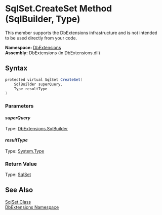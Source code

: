 SqlSet.CreateSet Method (SqlBuilder, Type)
==========================================
This member supports the DbExtensions infrastructure and is not intended to be used directly from your code.

**Namespace:** [DbExtensions][1]  
**Assembly:** DbExtensions (in DbExtensions.dll)

Syntax
------

```csharp
protected virtual SqlSet CreateSet(
	SqlBuilder superQuery,
	Type resultType
)
```

### Parameters

#### *superQuery*
Type: [DbExtensions.SqlBuilder][2]  


#### *resultType*
Type: [System.Type][3]  


### Return Value
Type: [SqlSet][4]

See Also
--------
[SqlSet Class][4]  
[DbExtensions Namespace][1]  

[1]: ../README.md
[2]: ../SqlBuilder/README.md
[3]: http://msdn.microsoft.com/en-us/library/42892f65
[4]: README.md